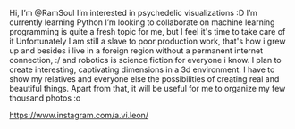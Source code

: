 Hi, I’m @RamSoul
I’m interested in psychedelic visualizations :D 
I’m currently learning Python
I’m looking to collaborate on machine learning
programming is quite a fresh topic for me,
but I feel it's time to take care of it
Unfortunately I am still a slave to poor production work,
that's how i grew up and besides i live in a foreign region without a permanent internet connection,
:/ and robotics is science fiction for everyone i know. I plan to create interesting, captivating dimensions in a 3d environment. 
I have to show my relatives and everyone else the possibilities of creating real and beautiful things.
Apart from that, it will be useful for me to organize my few thousand photos :o

https://www.instagram.com/a.vi.leon/ 

